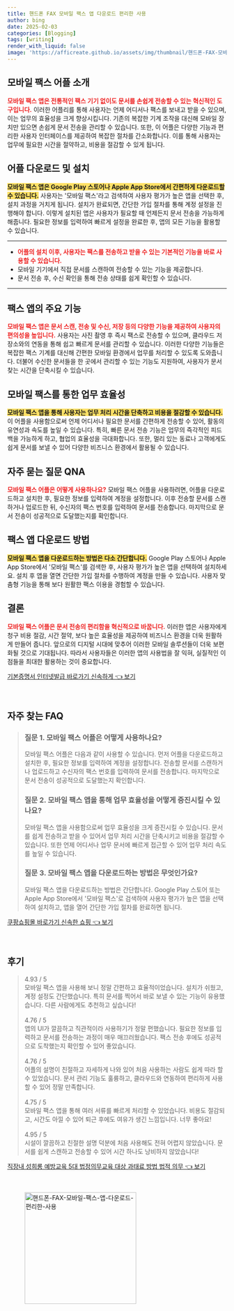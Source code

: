 ```yaml
---
title: 핸드폰 FAX 모바일 팩스 앱 다운로드 편리한 사용
author: bing
date: 2025-02-03
categories: [Blogging]
tags: [writing]
render_with_liquid: false
image: 'https://afficreate.github.io/assets/img/thumbnail/핸드폰-FAX-모바일-팩스-앱-다운로드-편리한-사용.webp'
---
```



<h2 id='모바일_팩스_어플_소개'>모바일 팩스 어플 소개</h2>

<p><b><span style="color: #ee2323;">모바일 팩스 앱은 전통적인 팩스 기기 없이도 문서를 손쉽게 전송할 수 있는 혁신적인 도구입니다.</span></b> 이러한 어플리를 통해 사용자는 언제 어디서나 팩스를 보내고 받을 수 있으며, 이는 업무의 효율성을 크게 향상시킵니다. 기존의 복잡한 기계 조작을 대신해 모바일 장치만 있으면 손쉽게 문서 전송을 관리할 수 있습니다. 또한, 이 어플은 다양한 기능과 편리한 사용자 인터페이스를 제공하여 복잡한 절차를 간소화합니다. 이를 통해 사용자는 업무에 필요한 시간을 절약하고, 비용을 절감할 수 있게 됩니다.</p>

<h2 id='어플_다운로드 및_설치'>어플 다운로드 및 설치</h2>

<p><b><span style="background-color: #ffe066;">모바일 팩스 앱은 Google Play 스토어나 Apple App Store에서 간편하게 다운로드할 수 있습니다.</span></b> 사용자는 '모바일 팩스'라고 검색하여 사용자 평가가 높은 앱을 선택한 후, 설치 과정을 거치게 됩니다. 설치가 완료되면, 간단한 가입 절차를 통해 계정 설정을 진행해야 합니다. 이렇게 설치된 앱은 사용자가 필요할 때 언제든지 문서 전송을 가능하게 해줍니다. 필요한 정보를 입력하여 빠르게 설정을 완료한 후, 앱의 모든 기능을 활용할 수 있습니다.</p>

<hr />

<ul>
    <li><b><span style="color: #ee2323;">어플의 설치 이후, 사용자는 팩스를 전송하고 받을 수 있는 기본적인 기능을 바로 사용할 수 있습니다.</span></b></li>
    <li>모바일 기기에서 직접 문서를 스캔하여 전송할 수 있는 기능을 제공합니다.</li>
    <li>문서 전송 후, 수신 확인을 통해 전송 상태를 쉽게 확인할 수 있습니다.</li>
</ul>

<hr />

<h2 id='팩스_앱의_주요_기능'>팩스 앱의 주요 기능</h2>

<p><b><span style="color: #ee2323;">모바일 팩스 앱은 문서 스캔, 전송 및 수신, 저장 등의 다양한 기능을 제공하여 사용자의 편의성을 높입니다.</span></b> 사용자는 사진 촬영 후 즉시 팩스로 전송할 수 있으며, 클라우드 저장소와의 연동을 통해 쉽고 빠르게 문서를 관리할 수 있습니다. 이러한 다양한 기능들은 복잡한 팩스 기계를 대신해 간편한 모바일 환경에서 업무를 처리할 수 있도록 도와줍니다. 더불어 수신한 문서들을 한 곳에서 관리할 수 있는 기능도 지원하여, 사용자가 문서 찾는 시간을 단축시킬 수 있습니다.</p>

<h2 id='모바일_팩스_업무_효율성'>모바일 팩스를 통한 업무 효율성</h2>

<p><b><span style="background-color: #ffe066;">모바일 팩스 앱을 통해 사용자는 업무 처리 시간을 단축하고 비용을 절감할 수 있습니다.</span></b> 이 어플을 사용함으로써 언제 어디서나 필요한 문서를 간편하게 전송할 수 있어, 활동의 유연성과 속도를 높일 수 있습니다. 특히, 빠른 문서 전송 기능은 업무의 즉각적인 피드백을 가능하게 하고, 협업의 효율성을 극대화합니다. 또한, 멀리 있는 동료나 고객에게도 쉽게 문서를 보낼 수 있어 다양한 비즈니스 환경에서 활용될 수 있습니다.</p>

<h2 id='자주_묻는_질문_QNA'>자주 묻는 질문 QNA</h2>

<p><b><span style="color: #ee2323;">모바일 팩스 어플은 어떻게 사용하나요?</span></b> 모바일 팩스 어플을 사용하려면, 어플을 다운로드하고 설치한 후, 필요한 정보를 입력하여 계정을 설정합니다. 이후 전송할 문서를 스캔하거나 업로드한 뒤, 수신자의 팩스 번호를 입력하여 문서를 전송합니다. 마지막으로 문서 전송이 성공적으로 도달했는지를 확인합니다.</p>

<h2 id='팩스_앱_다운로드_방법'>팩스 앱 다운로드 방법</h2>

<p><b><span style="background-color: #ffe066;">모바일 팩스 앱을 다운로드하는 방법은 다소 간단합니다.</span></b> Google Play 스토어나 Apple App Store에서 '모바일 팩스'를 검색한 후, 사용자 평가가 높은 앱을 선택하여 설치하세요. 설치 후 앱을 열면 간단한 가입 절차를 수행하여 계정을 만들 수 있습니다. 사용자 맞춤형 기능을 통해 보다 원활한 팩스 이용을 경험할 수 있습니다.</p>

<h2 id='결론'>결론</h2>

<p><b><span style="color: #ee2323;">모바일 팩스 어플은 문서 전송의 편리함을 혁신적으로 바꿉니다.</span></b> 이러한 앱은 사용자에게 청구 비용 절감, 시간 절약, 보다 높은 효율성을 제공하여 비즈니스 환경을 더욱 원활하게 만들어 줍니다. 앞으로의 디지털 시대에 맞추어 이러한 모바일 솔루션들이 더욱 보편화될 것으로 기대됩니다. 따라서 사용자들은 이러한 앱의 사용법을 잘 익혀, 실질적인 이점들을 최대한 활용하는 것이 중요합니다.</p>


<p><a class="click-button" title="기본증명서 인터넷발급 바로가기 신속하게" href="https://afficreate.github.io/posts/%EA%B8%B0%EB%B3%B8%EC%A6%9D%EB%AA%85%EC%84%9C-%EC%9D%B8%ED%84%B0%EB%84%B7%EB%B0%9C%EA%B8%89-%EB%B0%94%EB%A1%9C%EA%B0%80%EA%B8%B0-%EC%8B%A0%EC%86%8D%ED%95%98%EA%B2%8C/" rel="dofollow">기본증명서 인터넷발급 바로가기 신속하게 👈 보기</a></p><br>
<h2 id='자주_찾는_FAQ'>자주 찾는 FAQ</h2>
<div itemscope="" itemtype="https://schema.org/FAQPage"> 
<blockquote> 
<div itemscope="" itemprop="mainEntity" itemtype="https://schema.org/Question"> 
<h3 itemprop="name">질문 1. 모바일 팩스 어플은 어떻게 사용하나요?</h3> 
<div itemscope="" itemprop="acceptedAnswer" itemtype="https://schema.org/Answer"> 
<span itemprop="text"> 
<p>모바일 팩스 어플은 다음과 같이 사용할 수 있습니다. 먼저 어플을 다운로드하고 설치한 후, 필요한 정보를 입력하여 계정을 설정합니다. 전송할 문서를 스캔하거나 업로드하고 수신자의 팩스 번호를 입력하여 문서를 전송합니다. 마지막으로 문서 전송이 성공적으로 도달했는지 확인합니다.</p> 
</span> 
</div> 
</div> 
<div itemscope="" itemprop="mainEntity" itemtype="https://schema.org/Question"> 
<h3 itemprop="name">질문 2. 모바일 팩스 앱을 통해 업무 효율성을 어떻게 증진시킬 수 있나요?</h3> 
<div itemscope="" itemprop="acceptedAnswer" itemtype="https://schema.org/Answer"> 
<span itemprop="text"> 
<p>모바일 팩스 앱을 사용함으로써 업무 효율성을 크게 증진시킬 수 있습니다. 문서를 쉽게 전송하고 받을 수 있어서 업무 처리 시간을 단축시키고 비용을 절감할 수 있습니다. 또한 언제 어디서나 업무 문서에 빠르게 접근할 수 있어 업무 처리 속도를 높일 수 있습니다.</p> 
</span> 
</div> 
</div> 
<div itemscope="" itemprop="mainEntity" itemtype="https://schema.org/Question"> 
<h3 itemprop="name">질문 3. 모바일 팩스 앱을 다운로드하는 방법은 무엇인가요?</h3> 
<div itemscope="" itemprop="acceptedAnswer" itemtype="https://schema.org/Answer"> 
<span itemprop="text"> 
<p>모바일 팩스 앱을 다운로드하는 방법은 간단합니다. Google Play 스토어 또는 Apple App Store에서 '모바일 팩스'로 검색하여 사용자 평가가 높은 앱을 선택하여 설치하고, 앱을 열어 간단한 가입 절차를 완료하면 됩니다.</p> 
</span> 
</div> 
</div> 
</blockquote> 
</div>
<p><a class="click-button" title="쿠팡쇼핑몰 바로가기 신속한 쇼핑" href="https://afficreate.github.io/posts/%EC%BF%A0%ED%8C%A1%EC%87%BC%ED%95%91%EB%AA%B0-%EB%B0%94%EB%A1%9C%EA%B0%80%EA%B8%B0-%EC%8B%A0%EC%86%8D%ED%95%9C-%EC%87%BC%ED%95%91/" rel="dofollow">쿠팡쇼핑몰 바로가기 신속한 쇼핑 👈 보기</a></p><br>
<h2 id='후기'>후기</h2>
<div itemscope itemtype="https://schema.org/Product">
  <blockquote>
  <div itemprop="review" itemscope itemtype="https://schema.org/Review">
      <div itemprop="reviewRating" itemscope itemtype="https://schema.org/Rating"> <span itemprop="ratingValue">4.93</span> / <span itemprop="bestRating">5</span> </div>
      <span itemprop="reviewBody">모바일 팩스 앱을 사용해 보니 정말 간편하고 효율적이었습니다. 설치가 쉬웠고, 계정 설정도 간단했습니다. 특히 문서를 찍어서 바로 보낼 수 있는 기능이 유용했습니다. 다른 사람에게도 추천하고 싶습니다!</span>
  </div>
  <br>
  <div itemprop="review" itemscope itemtype="https://schema.org/Review">
      <div itemprop="reviewRating" itemscope itemtype="https://schema.org/Rating"> <span itemprop="ratingValue">4.76</span> / <span itemprop="bestRating">5</span> </div>
      <span itemprop="reviewBody">앱의 UI가 깔끔하고 직관적이라 사용하기가 정말 편했습니다. 필요한 정보를 입력하고 문서를 전송하는 과정이 매우 매끄러웠습니다. 팩스 전송 후에도 성공적으로 도착했는지 확인할 수 있어 좋았습니다.</span>
  </div>
  <br>
  <div itemprop="review" itemscope itemtype="https://schema.org/Review">
      <div itemprop="reviewRating" itemscope itemtype="https://schema.org/Rating"> <span itemprop="ratingValue">4.76</span> / <span itemprop="bestRating">5</span> </div>
      <span itemprop="reviewBody">어플의 설명이 친절하고 자세하게 나와 있어 처음 사용하는 사람도 쉽게 따라 할 수 있었습니다. 문서 관리 기능도 훌륭하고, 클라우드와 연동하여 편리하게 사용할 수 있어 정말 만족합니다.</span>
  </div>
  <br>
  <div itemprop="review" itemscope itemtype="https://schema.org/Review">
      <div itemprop="reviewRating" itemscope itemtype="https://schema.org/Rating"> <span itemprop="ratingValue">4.75</span> / <span itemprop="bestRating">5</span> </div>
      <span itemprop="reviewBody">모바일 팩스 앱을 통해 여러 서류를 빠르게 처리할 수 있었습니다. 비용도 절감되고, 시간도 아낄 수 있어 퇴근 후에도 여유가 생긴 느낌입니다. 너무 좋아요!</span>
  </div>
  <br>
  <div itemprop="review" itemscope itemtype="https://schema.org/Review">
      <div itemprop="reviewRating" itemscope itemtype="https://schema.org/Rating"> <span itemprop="ratingValue">4.95</span> / <span itemprop="bestRating">5</span> </div>
      <span itemprop="reviewBody">시설이 깔끔하고 친절한 설명 덕분에 처음 사용해도 전혀 어렵지 않았습니다. 문서를 쉽게 스캔하고 전송할 수 있어 시간 하나도 낭비하지 않았습니다!</span>
  </div>
  </blockquote>
</div>
<p><a class="click-button" title="직장내 성희롱 예방교육 5대 법정의무교육 대상 과태료 방법 법적 의무" href="https://afficreate.github.io/posts/%EC%A7%81%EC%9E%A5%EB%82%B4-%EC%84%B1%ED%9D%AC%EB%A1%B1-%EC%98%88%EB%B0%A9%EA%B5%90%EC%9C%A1-5%EB%8C%80-%EB%B2%95%EC%A0%95%EC%9D%98%EB%AC%B4%EA%B5%90%EC%9C%A1-%EB%8C%80%EC%83%81-%EA%B3%BC%ED%83%9C%EB%A3%8C-%EB%B0%A9%EB%B2%95-%EB%B2%95%EC%A0%81-%EC%9D%98%EB%AC%B4/" rel="dofollow">직장내 성희롱 예방교육 5대 법정의무교육 대상 과태료 방법 법적 의무 👈 보기</a></p><br>
<figure class="image"><img src="https://afficreate.github.io/assets/img/thumbnail/핸드폰-FAX-모바일-팩스-앱-다운로드-편리한-사용.webp" alt="핸드폰-FAX-모바일-팩스-앱-다운로드-편리한-사용" width="256" height="256"></figure>
